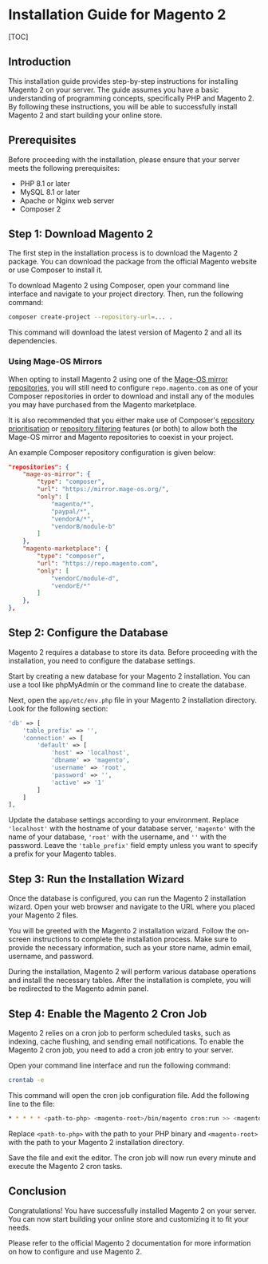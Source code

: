 # Installation Guide for Magento 2

[TOC]

## Introduction

This installation guide provides step-by-step instructions for installing Magento 2 on your server. The guide assumes
you have a basic understanding of programming concepts, specifically PHP and Magento 2. By following these instructions,
you will be able to successfully install Magento 2 and start building your online store.

## Prerequisites

Before proceeding with the installation, please ensure that your server meets the following prerequisites:

- PHP 8.1 or later
- MySQL 8.1 or later
- Apache or Nginx web server
- Composer 2

## Step 1: Download Magento 2

The first step in the installation process is to download the Magento 2 package. You can download the package from the
official Magento website or use Composer to install it.

To download Magento 2 using Composer, open your command line interface and navigate to your project directory. Then, run
the following command:

```bash
composer create-project --repository-url=... .
```

This command will download the latest version of Magento 2 and all its dependencies.

### Using Mage-OS Mirrors
When opting to install Magento 2 using one of the
[Mage-OS mirror repositories](https://mage-os.org/distribution/#magento-mirrors), you will still need to configure
`repo.magento.com` as one of your Composer repositories in order to download and install any of the modules you may have
purchased from the Magento marketplace.

It is also recommended that you either make use of Composer's
[repository prioritisation](https://getcomposer.org/doc/articles/repository-priorities.md#canonical-repositories) or
[repository filtering](https://getcomposer.org/doc/articles/repository-priorities.md#filtering-packages) features
(or both) to allow both the Mage-OS mirror and Magento repositories to coexist in your project.

An example Composer repository configuration is given below:
```json
"repositories": {
    "mage-os-mirror": {
        "type": "composer",
        "url": "https://mirror.mage-os.org/",
        "only": [
            "magento/*",
            "paypal/*",
            "vendorA/*",
            "vendorB/module-b"
        ]
    },
    "magento-marketplace": {
        "type": "composer",
        "url": "https://repo.magento.com",
        "only": [
            "vendorC/module-d",
            "vendorE/*"
        ]
    },
},
```

## Step 2: Configure the Database

Magento 2 requires a database to store its data. Before proceeding with the installation, you need to configure the
database settings.

Start by creating a new database for your Magento 2 installation. You can use a tool like phpMyAdmin or the command line
to create the database.

Next, open the `app/etc/env.php` file in your Magento 2 installation directory. Look for the following section:

```php
'db' => [
    'table_prefix' => '',
    'connection' => [
        'default' => [
            'host' => 'localhost',
            'dbname' => 'magento',
            'username' => 'root',
            'password' => '',
            'active' => '1'
        ]
    ]
],
```

Update the database settings according to your environment. Replace `'localhost'` with the hostname of your database
server, `'magento'` with the name of your database, `'root'` with the username, and `''` with the password. Leave
the `'table_prefix'` field empty unless you want to specify a prefix for your Magento tables.

## Step 3: Run the Installation Wizard

Once the database is configured, you can run the Magento 2 installation wizard. Open your web browser and navigate to
the URL where you placed your Magento 2 files.

You will be greeted with the Magento 2 installation wizard. Follow the on-screen instructions to complete the
installation process. Make sure to provide the necessary information, such as your store name, admin email, username,
and password.

During the installation, Magento 2 will perform various database operations and install the necessary tables. After the
installation is complete, you will be redirected to the Magento admin panel.

## Step 4: Enable the Magento 2 Cron Job

Magento 2 relies on a cron job to perform scheduled tasks, such as indexing, cache flushing, and sending email
notifications. To enable the Magento 2 cron job, you need to add a cron job entry to your server.

Open your command line interface and run the following command:

```bash
crontab -e
```

This command will open the cron job configuration file. Add the following line to the file:

```bash
* * * * * <path-to-php> <magento-root>/bin/magento cron:run >> <magento-root>/var/log/cron.log
```

Replace `<path-to-php>` with the path to your PHP binary and `<magento-root>` with the path to your Magento 2
installation directory.

Save the file and exit the editor. The cron job will now run every minute and execute the Magento 2 cron tasks.

## Conclusion

Congratulations! You have successfully installed Magento 2 on your server. You can now start building your online store
and customizing it to fit your needs.

Please refer to the official Magento 2 documentation for more information on how to configure and use Magento 2.
